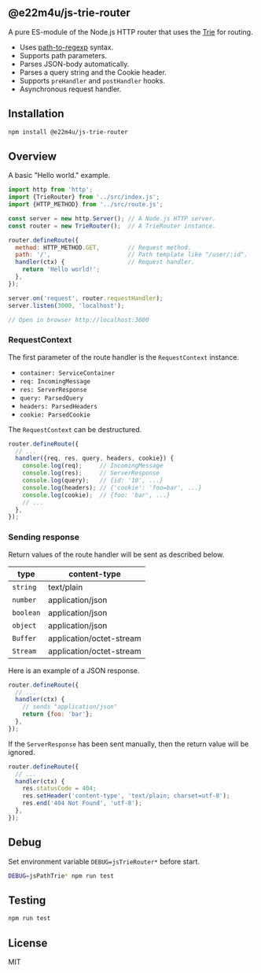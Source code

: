 ## @e22m4u/js-trie-router

A pure ES-module of the Node.js HTTP router that uses the
[Trie](https://en.wikipedia.org/wiki/Trie) for routing.

- Uses [path-to-regexp](https://github.com/pillarjs/path-to-regexp) syntax.
- Supports path parameters.
- Parses JSON-body automatically.
- Parses a query string and the Cookie header.
- Supports `preHandler` and `postHandler` hooks.
- Asynchronous request handler.

## Installation

```bash
npm install @e22m4u/js-trie-router
```

## Overview

A basic "Hello world." example.

```js
import http from 'http';
import {TrieRouter} from '../src/index.js';
import {HTTP_METHOD} from '../src/route.js';

const server = new http.Server(); // A Node.js HTTP server.
const router = new TrieRouter();  // A TrieRouter instance.

router.defineRoute({
  method: HTTP_METHOD.GET,        // Request method.
  path: '/',                      // Path template like "/user/:id".
  handler(ctx) {                  // Request handler.
    return 'Hello world!';
  },
});

server.on('request', router.requestHandler);
server.listen(3000, 'localhost');

// Open in browser http://localhost:3000
```

### RequestContext

The first parameter of the route handler is the `RequestContext` instance.

- `container: ServiceContainer`
- `req: IncomingMessage`
- `res: ServerResponse`
- `query: ParsedQuery`
- `headers: ParsedHeaders`
- `cookie: ParsedCookie`

The `RequestContext` can be destructured.

```js
router.defineRoute({
  // ...
  handler({req, res, query, headers, cookie}) {
    console.log(req);     // IncomingMessage
    console.log(res);     // ServerResponse
    console.log(query);   // {id: '10', ...}
    console.log(headers); // {'cookie': 'foo=bar', ...}
    console.log(cookie);  // {foo: 'bar', ...}
    // ...
  },
});
```

### Sending response

Return values of the route handler will be sent as described below.

| type    | content-type             |
|---------|--------------------------|
| `string`  | text/plain               |
| `number`  | application/json         |
| `boolean` | application/json         |
| `object`  | application/json         |
| `Buffer`  | application/octet-stream |
| `Stream`  | application/octet-stream |

Here is an example of a JSON response.

```js
router.defineRoute({
  // ...
  handler(ctx) {
    // sends "application/json"
    return {foo: 'bar'};
  },
});
```

If the `ServerResponse` has been sent manually, then the return
value will be ignored.

```js
router.defineRoute({
  // ...
  handler(ctx) {
    res.statusCode = 404;
    res.setHeader('content-type', 'text/plain; charset=utf-8');
    res.end('404 Not Found', 'utf-8');
  },
});
```

## Debug

Set environment variable `DEBUG=jsTrieRouter*` before start.

```bash
DEBUG=jsPathTrie* npm run test
```

## Testing

```bash
npm run test
```

## License

MIT
